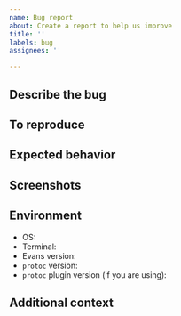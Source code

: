 ```yaml
---
name: Bug report
about: Create a report to help us improve
title: ''
labels: bug
assignees: ''

---
```


## Describe the bug

## To reproduce
<!--
Please write steps that reproduce the error.
If possible, please provide a Docker image for reproducing the error.
-->

## Expected behavior

## Screenshots
<!-- If applicable, add screenshots to help explain your problem. -->

## Environment
- OS: 
- Terminal: 
- Evans version: 
- `protoc` version:
- `protoc` plugin version (if you are using):

## Additional context
<!-- Add any other context about the problem here. -->
